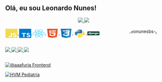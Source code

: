 ## Olá, eu sou Leonardo Nunes!
<div align="center">
  <a href="https://github.com/leonunesbs">
  <img height="180em" src="https://github-readme-stats.vercel.app/api?username=leonunesbs&show_icons=true&theme=dark&include_all_commits=true&count_private=false&locale=pt-br"/>
  <img height="180em" src="https://github-readme-stats.vercel.app/api/top-langs/?username=leonunesbs&layout=compact&langs_count=7&theme=dark&locale=pt-br"/>
</div>
<div style="display: inline_block"><br>
  <img align="center" alt="leonunesbs-Js" height="30" width="40" src="https://raw.githubusercontent.com/devicons/devicon/master/icons/javascript/javascript-plain.svg">
  <img align="center" alt="leonunesbs-Ts" height="30" width="40" src="https://raw.githubusercontent.com/devicons/devicon/master/icons/typescript/typescript-plain.svg">
  <img align="center" alt="leonunesbs-React" height="30" width="40" src="https://raw.githubusercontent.com/devicons/devicon/master/icons/react/react-original.svg">
  <img align="center" alt="leonunesbs-HTML" height="30" width="40" src="https://raw.githubusercontent.com/devicons/devicon/master/icons/html5/html5-original.svg">
  <img align="center" alt="leonunesbs-CSS" height="30" width="40" src="https://raw.githubusercontent.com/devicons/devicon/master/icons/css3/css3-original.svg">
  <img align="center" alt="leonunesbs-Python" height="30" width="40" src="https://raw.githubusercontent.com/devicons/devicon/master/icons/python/python-original.svg">
  <img align="center" alt="leonunesbs-Django" height="30" width="40" src="https://raw.githubusercontent.com/devicons/devicon/master/icons/django/django-original.svg">
  <img align="right" alt="leonunesbs-pic" height="150" style="border-radius:50px;" src="https://github.com/leonunesbs.png">
</div>
  
 ##
 
<div> 
  <a href="https://instagram.com/leonunesbs" target="_blank">
    <img src="https://img.shields.io/badge/-Instagram-%23E4405F?style=for-the-badge&logo=instagram&logoColor=white" target="_blank">
  </a>
  <a href="https://www.twitch.tv/leonunesbsTV" target="_blank">
    <img src="https://img.shields.io/badge/Twitch-9146FF?style=for-the-badge&logo=twitch&logoColor=white" target="_blank">
  </a>
  <a href = "mailto:leonunesbs@gmail.com">
    <img src="https://img.shields.io/badge/-Gmail-%23333?style=for-the-badge&logo=gmail&logoColor=white" target="_blank">
  </a>
  <a href="https://www.linkedin.com/in/leonunesbs" target="_blank">
    <img src="https://img.shields.io/badge/-LinkedIn-%230077B5?style=for-the-badge&logo=linkedin&logoColor=white" target="_blank">
  </a> 
</div>

  
  
<div>

  ## 
  
    
  [![@aaafuria Frontend](https://github-readme-stats.vercel.app/api/pin/?username=leonunesbs&repo=aaafuria-reborn-frontend&theme=dark)](https://github.com/leonunesbs/aaafuria-reborn-frontend)
  
  [![HVM Pediatria](https://github-readme-stats.vercel.app/api/pin/?username=leonunesbs&repo=hvm-pediatria&theme=dark)](https://github.com/leonunesbs/hvm-pediatria)
    
</div>
